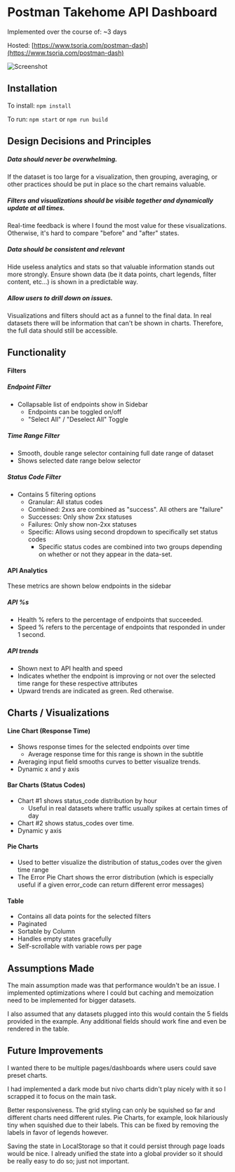 # Postman Takehome API Dashboard

Implemented over the course of: ~3 days

Hosted: [https://www.tsoria.com/postman-dash](https://www.tsoria.com/postman-dash)

![Screenshot](https://i.imgur.com/ftP6Isp.png)

## Installation

To install: `npm install`

To run: `npm start` or `npm run build`

## Design Decisions and Principles

##### Data should never be overwhelming.

If the dataset is too large for a visualization, then grouping, averaging, or other practices should be put in place so the chart remains valuable.

##### Filters and visualizations should be visible together and dynamically update at all times.

Real-time feedback is where I found the most value for these visualizations. Otherwise, it's hard to compare "before" and "after" states.

##### Data should be consistent and relevant

Hide useless analytics and stats so that valuable information stands out more strongly.
Ensure shown data (be it data points, chart legends, filter content, etc...) is shown in a predictable way.

##### Allow users to drill down on issues.

Visualizations and filters should act as a funnel to the final data. In real datasets there will be information that can't be shown in charts. Therefore, the full data should still be accessible.

## Functionality

#### Filters

##### Endpoint Filter

- Collapsable list of endpoints show in Sidebar
  - Endpoints can be toggled on/off
  - "Select All" / "Deselect All" Toggle

##### Time Range Filter

- Smooth, double range selector containing full date range of dataset
- Shows selected date range below selector

##### Status Code Filter

- Contains 5 filtering options
  - Granular: All status codes
  - Combined: 2xxs are combined as "success". All others are "failure"
  - Successes: Only show 2xx statuses
  - Failures: Only show non-2xx statuses
  - Specific: Allows using second dropdown to specifically set status codes
    - Specific status codes are combined into two groups depending on whether or not they appear in the data-set.

#### API Analytics

These metrics are shown below endpoints in the sidebar

##### API %s

- Health % refers to the percentage of endpoints that succeeded.
- Speed % refers to the percentage of endpoints that responded in under 1 second.

##### API trends

- Shown next to API health and speed
- Indicates whether the endpoint is improving or not over the selected time range for these respective attributes
- Upward trends are indicated as green. Red otherwise.

## Charts / Visualizations

#### Line Chart (Response Time)

- Shows response times for the selected endpoints over time
  - Average response time for this range is shown in the subtitle
- Averaging input field smooths curves to better visualize trends.
- Dynamic x and y axis

#### Bar Charts (Status Codes)

- Chart #1 shows status_code distribution by hour
  - Useful in real datasets where traffic usually spikes at certain times of day
- Chart #2 shows status_codes over time.
- Dynamic y axis

#### Pie Charts

- Used to better visualize the distribution of status_codes over the given time range
- The Error Pie Chart shows the error distribution (which is especially useful if a given error_code can return different error messages)

#### Table

- Contains all data points for the selected filters
- Paginated
- Sortable by Column
- Handles empty states gracefully
- Self-scrollable with variable rows per page

## Assumptions Made

The main assumption made was that performance wouldn't be an issue. I implemented optimizations where I could but caching and memoization need to be implemented for bigger datasets.

I also assumed that any datasets plugged into this would contain the 5 fields provided in the example. Any additional fields should work fine and even be rendered in the table.

## Future Improvements

I wanted there to be multiple pages/dashboards where users could save preset charts.

I had implemented a dark mode but nivo charts didn't play nicely with it so I scrapped it to focus on the main task.

Better responsiveness. The grid styling can only be squished so far and different charts need different rules. Pie Charts, for example, look hilariously tiny when squished due to their labels. This can be fixed by removing the labels in favor of legends however.

Saving the state in LocalStorage so that it could persist through page loads would be nice. I already unified the state into a global provider so it should be really easy to do so; just not important.
